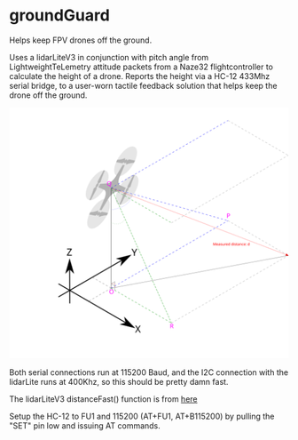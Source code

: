 # groundGuard
Helps keep FPV drones off the ground.

Uses a lidarLiteV3 in conjunction with pitch angle from LightweightTeLemetry attitude packets from a Naze32 flightcontroller to calculate the height of a drone.
Reports the height via a HC-12 433Mhz serial bridge, to a user-worn tactile feedback solution that helps keep the drone off the ground.

![Concept](anglesSketch.svg "Concept")

Both serial connections run at 115200 Baud, and the I2C connection with the lidarLite runs at 400Khz, so this should be pretty damn fast.

The lidarLiteV3 distanceFast() function is from [here](https://github.com/garmin/LIDARLite_v3_Arduino_Library/)

Setup the HC-12 to FU1 and 115200 (AT+FU1, AT+B115200) by pulling the "SET" pin low and issuing AT commands.